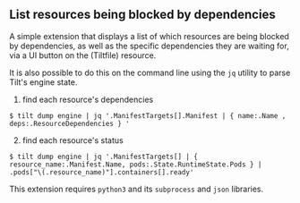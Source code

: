 ## List resources being blocked by dependencies

A simple extension that displays a list of which resources are being blocked by dependencies,
as well as the specific dependencies they are waiting for, 
via a UI button on the (Tiltfile) resource.

It is also possible to do this on the command line using the `jq` utility to parse Tilt's engine state. 
1. find each resource's dependencies
```
$ tilt dump engine | jq '.ManifestTargets[].Manifest | { name:.Name , deps:.ResourceDependencies } '
```
2. find each resource's status
```
$ tilt dump engine | jq '.ManifestTargets[] | { resource_name:.Manifest.Name, pods:.State.RuntimeState.Pods } | .pods["\(.resource_name)"].containers[].ready'
```

This extension requires `python3` and its `subprocess` and `json` libraries.
